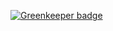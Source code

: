 
[![Greenkeeper badge](https://badges.greenkeeper.io/slikts/colorclass.svg)](https://greenkeeper.io/)
